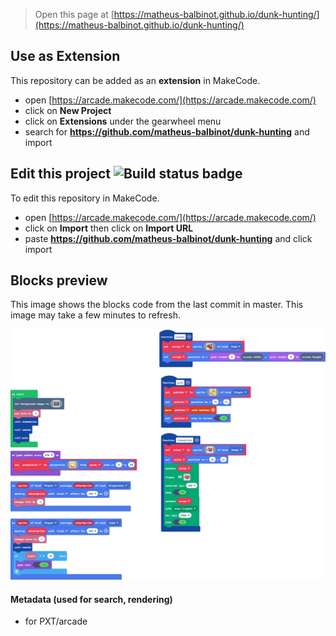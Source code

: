 


> Open this page at [https://matheus-balbinot.github.io/dunk-hunting/](https://matheus-balbinot.github.io/dunk-hunting/)

## Use as Extension

This repository can be added as an **extension** in MakeCode.

* open [https://arcade.makecode.com/](https://arcade.makecode.com/)
* click on **New Project**
* click on **Extensions** under the gearwheel menu
* search for **https://github.com/matheus-balbinot/dunk-hunting** and import

## Edit this project ![Build status badge](https://github.com/matheus-balbinot/dunk-hunting/workflows/MakeCode/badge.svg)

To edit this repository in MakeCode.

* open [https://arcade.makecode.com/](https://arcade.makecode.com/)
* click on **Import** then click on **Import URL**
* paste **https://github.com/matheus-balbinot/dunk-hunting** and click import

## Blocks preview

This image shows the blocks code from the last commit in master.
This image may take a few minutes to refresh.

![A rendered view of the blocks](https://github.com/matheus-balbinot/dunk-hunting/raw/master/.github/makecode/blocks.png)

#### Metadata (used for search, rendering)

* for PXT/arcade
<script src="https://makecode.com/gh-pages-embed.js"></script><script>makeCodeRender("{{ site.makecode.home_url }}", "{{ site.github.owner_name }}/{{ site.github.repository_name }}");</script>
